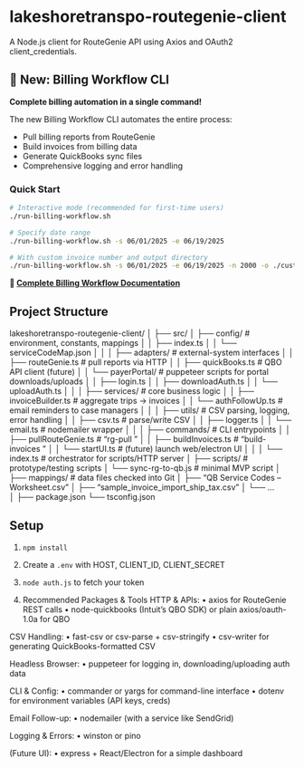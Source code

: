 # lakeshoretranspo-routegenie-client

A Node.js client for RouteGenie API using Axios and OAuth2 client_credentials.

## 🚀 New: Billing Workflow CLI

**Complete billing automation in a single command!**

The new Billing Workflow CLI automates the entire process:
- Pull billing reports from RouteGenie
- Build invoices from billing data  
- Generate QuickBooks sync files
- Comprehensive logging and error handling

### Quick Start

```bash
# Interactive mode (recommended for first-time users)
./run-billing-workflow.sh

# Specify date range
./run-billing-workflow.sh -s 06/01/2025 -e 06/19/2025

# With custom invoice number and output directory
./run-billing-workflow.sh -s 06/01/2025 -e 06/19/2025 -n 2000 -o ./custom-output
```

**📖 [Complete Billing Workflow Documentation](./BILLING_WORKFLOW.md)**

## Project Structure

lakeshoretranspo-routegenie-client/
│
├── src/
│   ├── config/                # environment, constants, mappings
│   │   ├── index.ts
│   │   └── serviceCodeMap.json
│   │
│   ├── adapters/              # external-system interfaces
│   │   ├── routeGenie.ts      # pull reports via HTTP
│   │   ├── quickBooks.ts      # QBO API client (future)
│   │   └── payerPortal/       # puppeteer scripts for portal downloads/uploads
│   │       ├── login.ts
│   │       ├── downloadAuth.ts
│   │       └── uploadAuth.ts
│   │
│   ├── services/              # core business logic
│   │   ├── invoiceBuilder.ts  # aggregate trips → invoices
│   │   └── authFollowUp.ts    # email reminders to case managers
│   │
│   ├── utils/                 # CSV parsing, logging, error handling
│   │   ├── csv.ts             # parse/write CSV
│   │   ├── logger.ts
│   │   └── email.ts           # nodemailer wrapper
│   │
│   ├── commands/              # CLI entrypoints
│   │   ├── pullRouteGenie.ts  # “rg-pull <reportName>”
│   │   ├── buildInvoices.ts   # “build-invoices <csv>”
│   │   └── startUI.ts         # (future) launch web/electron UI
│   │
│   └── index.ts               # orchestrator for scripts/HTTP server
│
├── scripts/                   # prototype/testing scripts
│   └── sync-rg-to-qb.js       # minimal MVP script
│
├── mappings/                  # data files checked into Git
│   ├── “QB Service Codes – Worksheet.csv”
│   ├── “sample_invoice_import_ship_tax.csv”
│   └── …  
│
├── package.json
└── tsconfig.json

## Setup

1. `npm install`  
2. Create a `.env` with HOST, CLIENT_ID, CLIENT_SECRET  
3. `node auth.js` to fetch your token  

2. Recommended Packages & Tools
HTTP & APIs:
• axios for RouteGenie REST calls
• node-quickbooks (Intuit’s QBO SDK) or plain axios/oauth-1.0a for QBO

CSV Handling:
• fast-csv or csv-parse + csv-stringify
• csv-writer for generating QuickBooks-formatted CSV

Headless Browser:
• puppeteer for logging in, downloading/uploading auth data

CLI & Config:
• commander or yargs for command-line interface
• dotenv for environment variables (API keys, creds)

Email Follow-up:
• nodemailer (with a service like SendGrid)

Logging & Errors:
• winston or pino

(Future UI):
• express + React/Electron for a simple dashboard

